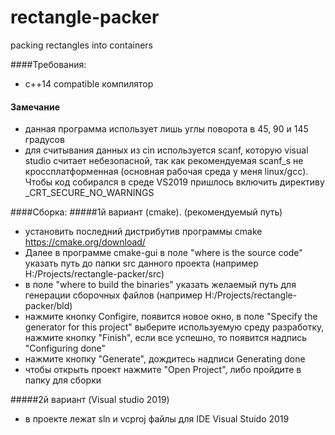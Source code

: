 # rectangle-packer
packing rectangles into containers

####Требования:
- c++14 compatible компилятор
#### Замечание
- данная программа использует лишь углы поворота в 45, 90 и 145 градусов
- для считывания данных из cin используется scanf, которую visual studio считает небезопасной, так как рекомендуемая scanf_s не кроссплатформенная (основная рабочая среда у меня linux/gcc). Чтобы код собирался в среде VS2019 пришлось включить директиву _CRT_SECURE_NO_WARNINGS

####Сборка:
#####1й вариант (cmake). (рекомендуемый путь) 
- установить последний дистрибутив программы cmake
 https://cmake.org/download/
- Далее в программе cmake-gui в поле "where is the source code"
указать путь до папки src данного проекта (например H:/Projects/rectangle-packer/src)
- в поле "where to build the binaries" указать желаемый путь для генерации сборочных файлов
(например H:/Projects/rectangle-packer/bld)
- нажмите кнопку Configire, появится новое окно, 
в поле "Specify the generator for this project" выберите используемую среду разработку,
нажмите кнопку "Finish", если все успешно, то появится надпись "Configuring done"
- нажмите кнопку "Generate", дождитесь надписи Generating done 
- чтобы открыть проект нажмите "Open Project", либо пройдите в папку для сборки

#####2й вариант (Visual studio 2019)
- в проекте лежат sln и vcproj файлы для IDE Visual Stuido 2019